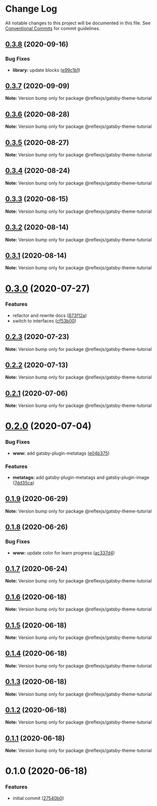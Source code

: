 # Change Log

All notable changes to this project will be documented in this file.
See [Conventional Commits](https://conventionalcommits.org) for commit guidelines.

## [0.3.8](https://github.com/reflexjs/reflex/compare/@reflexjs/gatsby-theme-tutorial@0.3.7...@reflexjs/gatsby-theme-tutorial@0.3.8) (2020-09-16)


### Bug Fixes

* **library:** update blocks ([e99c1b1](https://github.com/reflexjs/reflex/commit/e99c1b1700abf584690e538781209c6d8fb2fe19))





## [0.3.7](https://github.com/reflexjs/reflex/compare/@reflexjs/gatsby-theme-tutorial@0.3.6...@reflexjs/gatsby-theme-tutorial@0.3.7) (2020-09-09)

**Note:** Version bump only for package @reflexjs/gatsby-theme-tutorial





## [0.3.6](https://github.com/reflexjs/reflex/compare/@reflexjs/gatsby-theme-tutorial@0.3.5...@reflexjs/gatsby-theme-tutorial@0.3.6) (2020-08-28)

**Note:** Version bump only for package @reflexjs/gatsby-theme-tutorial





## [0.3.5](https://github.com/reflexjs/reflex/compare/@reflexjs/gatsby-theme-tutorial@0.3.4...@reflexjs/gatsby-theme-tutorial@0.3.5) (2020-08-27)

**Note:** Version bump only for package @reflexjs/gatsby-theme-tutorial





## [0.3.4](https://github.com/reflexjs/reflex/compare/@reflexjs/gatsby-theme-tutorial@0.3.3...@reflexjs/gatsby-theme-tutorial@0.3.4) (2020-08-24)

**Note:** Version bump only for package @reflexjs/gatsby-theme-tutorial





## [0.3.3](https://github.com/reflexjs/reflex/compare/@reflexjs/gatsby-theme-tutorial@0.3.2...@reflexjs/gatsby-theme-tutorial@0.3.3) (2020-08-15)

**Note:** Version bump only for package @reflexjs/gatsby-theme-tutorial





## [0.3.2](https://github.com/reflexjs/reflex/compare/@reflexjs/gatsby-theme-tutorial@0.3.1...@reflexjs/gatsby-theme-tutorial@0.3.2) (2020-08-14)

**Note:** Version bump only for package @reflexjs/gatsby-theme-tutorial





## [0.3.1](https://github.com/reflexjs/reflex/compare/@reflexjs/gatsby-theme-tutorial@0.3.0...@reflexjs/gatsby-theme-tutorial@0.3.1) (2020-08-14)

**Note:** Version bump only for package @reflexjs/gatsby-theme-tutorial





# [0.3.0](https://github.com/reflexjs/reflex/compare/@reflexjs/gatsby-theme-tutorial@0.2.3...@reflexjs/gatsby-theme-tutorial@0.3.0) (2020-07-27)


### Features

* refactor and rewrite docs ([873f12a](https://github.com/reflexjs/reflex/commit/873f12af775622b5c3d66a3eb1083213b8a3d70c))
* switch to interfaces ([cf53b00](https://github.com/reflexjs/reflex/commit/cf53b00b4ac2d09e4089635cbad1223ca3932a15))





## [0.2.3](https://github.com/reflexjs/reflex/compare/@reflexjs/gatsby-theme-tutorial@0.2.2...@reflexjs/gatsby-theme-tutorial@0.2.3) (2020-07-23)

**Note:** Version bump only for package @reflexjs/gatsby-theme-tutorial





## [0.2.2](https://github.com/reflexjs/reflex/compare/@reflexjs/gatsby-theme-tutorial@0.2.1...@reflexjs/gatsby-theme-tutorial@0.2.2) (2020-07-13)

**Note:** Version bump only for package @reflexjs/gatsby-theme-tutorial





## [0.2.1](https://github.com/reflexjs/reflex/compare/@reflexjs/gatsby-theme-tutorial@0.2.0...@reflexjs/gatsby-theme-tutorial@0.2.1) (2020-07-06)

**Note:** Version bump only for package @reflexjs/gatsby-theme-tutorial





# [0.2.0](https://github.com/reflexjs/reflex/compare/@reflexjs/gatsby-theme-tutorial@0.1.9...@reflexjs/gatsby-theme-tutorial@0.2.0) (2020-07-04)


### Bug Fixes

* **www:** add gatsby-plugin-metatags ([e04b375](https://github.com/reflexjs/reflex/commit/e04b3752dcae505d6c25628a54d503bfc7c4ae18))


### Features

* **metatags:** add gatsby-plugin-metatags and gatsby-plugin-image ([7dd35ca](https://github.com/reflexjs/reflex/commit/7dd35ca5a88f686f11a0f3772d4eaaa640842ba9))





## [0.1.9](https://github.com/reflexjs/reflex/compare/@reflexjs/gatsby-theme-tutorial@0.1.8...@reflexjs/gatsby-theme-tutorial@0.1.9) (2020-06-29)

**Note:** Version bump only for package @reflexjs/gatsby-theme-tutorial





## [0.1.8](https://github.com/reflexjs/reflex/compare/@reflexjs/gatsby-theme-tutorial@0.1.7...@reflexjs/gatsby-theme-tutorial@0.1.8) (2020-06-26)


### Bug Fixes

* **www:** update color for learn progress ([ac337d4](https://github.com/reflexjs/reflex/commit/ac337d4d71f256cca67c6cd039b538cff5e13367))





## [0.1.7](https://github.com/reflexjs/reflex/compare/@reflexjs/gatsby-theme-tutorial@0.1.6...@reflexjs/gatsby-theme-tutorial@0.1.7) (2020-06-24)

**Note:** Version bump only for package @reflexjs/gatsby-theme-tutorial





## [0.1.6](https://github.com/reflexjs/reflex/compare/@reflexjs/gatsby-theme-tutorial@0.1.5...@reflexjs/gatsby-theme-tutorial@0.1.6) (2020-06-18)

**Note:** Version bump only for package @reflexjs/gatsby-theme-tutorial





## [0.1.5](https://github.com/reflexjs/reflex/compare/@reflexjs/gatsby-theme-tutorial@0.1.4...@reflexjs/gatsby-theme-tutorial@0.1.5) (2020-06-18)

**Note:** Version bump only for package @reflexjs/gatsby-theme-tutorial





## [0.1.4](https://github.com/reflexjs/reflex/compare/@reflexjs/gatsby-theme-tutorial@0.1.3...@reflexjs/gatsby-theme-tutorial@0.1.4) (2020-06-18)

**Note:** Version bump only for package @reflexjs/gatsby-theme-tutorial





## [0.1.3](https://github.com/reflexjs/reflex/compare/@reflexjs/gatsby-theme-tutorial@0.1.2...@reflexjs/gatsby-theme-tutorial@0.1.3) (2020-06-18)

**Note:** Version bump only for package @reflexjs/gatsby-theme-tutorial





## [0.1.2](https://github.com/reflexjs/reflex/compare/@reflexjs/gatsby-theme-tutorial@0.1.1...@reflexjs/gatsby-theme-tutorial@0.1.2) (2020-06-18)

**Note:** Version bump only for package @reflexjs/gatsby-theme-tutorial





## [0.1.1](https://github.com/reflexjs/reflex/compare/@reflexjs/gatsby-theme-tutorial@0.1.0...@reflexjs/gatsby-theme-tutorial@0.1.1) (2020-06-18)

**Note:** Version bump only for package @reflexjs/gatsby-theme-tutorial





# 0.1.0 (2020-06-18)


### Features

* initial commit ([27540b0](https://github.com/reflexjs/reflex/commit/27540b022a849212a21894b05df928e5e6b19456))

